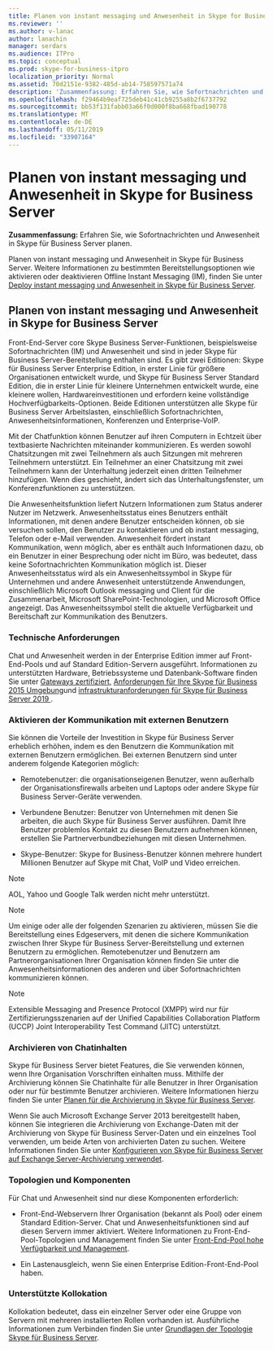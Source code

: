 ```yaml
---
title: Planen von instant messaging und Anwesenheit in Skype for Business Server
ms.reviewer: ''
ms.author: v-lanac
author: lanachin
manager: serdars
ms.audience: ITPro
ms.topic: conceptual
ms.prod: skype-for-business-itpro
localization_priority: Normal
ms.assetid: 70d2151e-9382-485d-ab14-758597571a74
description: 'Zusammenfassung: Erfahren Sie, wie Sofortnachrichten und Anwesenheit in Skype für Business Server planen.'
ms.openlocfilehash: f29464b9eaf725deb41c41cb9255a8b2f6737792
ms.sourcegitcommit: bb53f131fabb03a66f0d000f8ba668fbad190778
ms.translationtype: MT
ms.contentlocale: de-DE
ms.lasthandoff: 05/11/2019
ms.locfileid: "33907164"
---
```

# <a name="plan-for-instant-messaging-and-presence-in-skype-for-business-server"></a>Planen von instant messaging und Anwesenheit in Skype for Business Server
 
**Zusammenfassung:** Erfahren Sie, wie Sofortnachrichten und Anwesenheit in Skype für Business Server planen.
  
Planen von instant messaging und Anwesenheit in Skype für Business Server. Weitere Informationen zu bestimmten Bereitstellungsoptionen wie aktivieren oder deaktivieren Offline Instant Messaging (IM), finden Sie unter [Deploy instant messaging und Anwesenheit in Skype für Business Server](../deploy/im-and-presence/im-and-presence.md).
  
## <a name="plan-for-instant-messaging-and-presence-in-skype-for-business-server"></a>Planen von instant messaging und Anwesenheit in Skype for Business Server

Front-End-Server core Skype Business Server-Funktionen, beispielsweise Sofortnachrichten (IM) und Anwesenheit und sind in jeder Skype für Business Server-Bereitstellung enthalten sind. Es gibt zwei Editionen: Skype für Business Server Enterprise Edition, in erster Linie für größere Organisationen entwickelt wurde, und Skype für Business Server Standard Edition, die in erster Linie für kleinere Unternehmen entwickelt wurde, eine kleinere wollen, Hardwareinvestitionen und erfordern keine vollständige Hochverfügbarkeits-Optionen. Beide Editionen unterstützen alle Skype für Business Server Arbeitslasten, einschließlich Sofortnachrichten, Anwesenheitsinformationen, Konferenzen und Enterprise-VoIP.
  
Mit der Chatfunktion können Benutzer auf ihren Computern in Echtzeit über textbasierte Nachrichten miteinander kommunizieren. Es werden sowohl Chatsitzungen mit zwei Teilnehmern als auch Sitzungen mit mehreren Teilnehmern unterstützt. Ein Teilnehmer an einer Chatsitzung mit zwei Teilnehmern kann der Unterhaltung jederzeit einen dritten Teilnehmer hinzufügen. Wenn dies geschieht, ändert sich das Unterhaltungsfenster, um Konferenzfunktionen zu unterstützen.
  
Die Anwesenheitsfunktion liefert Nutzern Informationen zum Status anderer Nutzer im Netzwerk. Anwesenheitsstatus eines Benutzers enthält Informationen, mit denen andere Benutzer entscheiden können, ob sie versuchen sollen, den Benutzer zu kontaktieren und ob instant messaging, Telefon oder e-Mail verwenden. Anwesenheit fördert instant Kommunikation, wenn möglich, aber es enthält auch Informationen dazu, ob ein Benutzer in einer Besprechung oder nicht im Büro, was bedeutet, dass keine Sofortnachrichten Kommunikation möglich ist. Dieser Anwesenheitsstatus wird als ein Anwesenheitssymbol in Skype für Unternehmen und andere Anwesenheit unterstützende Anwendungen, einschließlich Microsoft Outlook messaging und Client für die Zusammenarbeit, Microsoft SharePoint-Technologien, und Microsoft Office angezeigt. Das Anwesenheitssymbol stellt die aktuelle Verfügbarkeit und Bereitschaft zur Kommunikation des Benutzers. 
  
### <a name="technical-requirements"></a>Technische Anforderungen

Chat und Anwesenheit werden in der Enterprise Edition immer auf Front-End-Pools und auf Standard Edition-Servern ausgeführt. Informationen zu unterstützten Hardware, Betriebssysteme und Datenbank-Software finden Sie unter [Gateways zertifiziert](../../SfbPartnerCertification/certification/infra-gateways.md), [Anforderungen für Ihre Skype für Business 2015 Umgebung](requirements-for-your-environment/requirements-for-your-environment.md)und [infrastrukturanforderungen für Skype für Business Server 2019 ](../../SfBServer2019/plan/system-requirements.md).
  
### <a name="enabling-communication-with-external-users"></a>Aktivieren der Kommunikation mit externen Benutzern

Sie können die Vorteile der Investition in Skype für Business Server erheblich erhöhen, indem es den Benutzern die Kommunikation mit externen Benutzern ermöglichen. Bei externen Benutzern sind unter anderem folgende Kategorien möglich:
  
- Remotebenutzer: die organisationseigenen Benutzer, wenn außerhalb der Organisationsfirewalls arbeiten und Laptops oder andere Skype für Business Server-Geräte verwenden.
    
- Verbundene Benutzer: Benutzer von Unternehmen mit denen Sie arbeiten, die auch Skype für Business Server ausführen. Damit Ihre Benutzer problemlos Kontakt zu diesen Benutzern aufnehmen können, erstellen Sie Partnerverbundbeziehungen mit diesen Unternehmen. 
    
- Skype-Benutzer: Skype for Business-Benutzer können mehrere hundert Millionen Benutzer auf Skype mit Chat, VoIP und Video erreichen.
    
> [!NOTE]
> AOL, Yahoo und Google Talk werden nicht mehr unterstützt. 
  
> [!NOTE]
> Um einige oder alle der folgenden Szenarien zu aktivieren, müssen Sie die Bereitstellung eines Edgeservers, mit denen die sichere Kommunikation zwischen Ihrer Skype für Business Server-Bereitstellung und externen Benutzern zu ermöglichen. Remotebenutzer und Benutzern am Partnerorganisationen Ihrer Organisation können finden Sie unter die Anwesenheitsinformationen des anderen und über Sofortnachrichten kommunizieren können. 
  
> [!NOTE]
> Extensible Messaging and Presence Protocol (XMPP) wird nur für Zertifizierungsszenarien auf der Unified Capabilities Collaboration Platform (UCCP) Joint Interoperability Test Command (JITC) unterstützt. 
  
### <a name="archiving-im-content"></a>Archivieren von Chatinhalten

Skype für Business Server bietet Features, die Sie verwenden können, wenn Ihre Organisation Vorschriften einhalten muss. Mithilfe der Archivierung können Sie Chatinhalte für alle Benutzer in Ihrer Organisation oder nur für bestimmte Benutzer archivieren. Weitere Informationen hierzu finden Sie unter [Planen für die Archivierung in Skype für Business Server](archiving/archiving.md). 
  
Wenn Sie auch Microsoft Exchange Server 2013 bereitgestellt haben, können Sie integrieren die Archivierung von Exchange-Daten mit der Archivierung von Skype für Business Server-Daten und ein einzelnes Tool verwenden, um beide Arten von archivierten Daten zu suchen. Weitere Informationen finden Sie unter [Konfigurieren von Skype für Business Server auf Exchange Server-Archivierung verwendet](../deploy/integrate-with-exchange-server/use-exchange-archiving.md).
  
### <a name="topologies-and-components"></a>Topologien und Komponenten

Für Chat und Anwesenheit sind nur diese Komponenten erforderlich:
  
- Front-End-Webservern Ihrer Organisation (bekannt als Pool) oder einem Standard Edition-Server. Chat und Anwesenheitsfunktionen sind auf diesen Servern immer aktiviert. Weitere Informationen zu Front-End-Pool-Topologien und Management finden Sie unter [Front-End-Pool hohe Verfügbarkeit und Management](high-availability-and-disaster-recovery/high-availability.md).
    
- Ein Lastenausgleich, wenn Sie einen Enterprise Edition-Front-End-Pool haben.
    
### <a name="supported-collocation"></a>Unterstützte Kollokation

Kollokation bedeutet, dass ein einzelner Server oder eine Gruppe von Servern mit mehreren installierten Rollen vorhanden ist. Ausführliche Informationen zum Verbinden finden Sie unter [Grundlagen der Topologie Skype für Business Server](topology-basics/topology-basics.md). 
  

